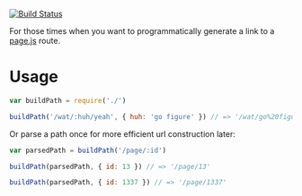 [![Build Status](https://travis-ci.org/TehShrike/page-path-builder.svg)](https://travis-ci.org/TehShrike/page-path-builder)

For those times when you want to programmatically generate a link to a [page.js](https://github.com/visionmedia/page.js) route.

Usage
=======

```js
var buildPath = require('./')

buildPath('/wat/:huh/yeah', { huh: 'go figure' }) // => '/wat/go%20figure/yeah'
```

Or parse a path once for more efficient url construction later:

```js
var parsedPath = buildPath('/page/:id')

buildPath(parsedPath, { id: 13 }) // => '/page/13'

buildPath(parsedPath, { id: 1337 }) // => '/page/1337'
```
